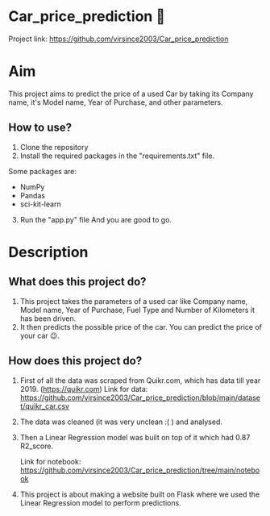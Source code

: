 # Car_price_prediction 🚗 

Project link: https://github.com/virsince2003/Car_price_prediction

# Aim

This project aims to predict the price of a used Car by taking its Company name, it's Model name, Year of Purchase, and other parameters.

## How to use?

1. Clone the repository
2. Install the required packages in the "requirements.txt" file.

Some packages are:
 - NumPy 
 - Pandas 
 - sci-kit-learn

3. Run the "app.py" file
And you are good to go. 

# Description

## What does this project do?

1. This project takes the parameters of a used car like Company name, Model name, Year of Purchase, Fuel Type and Number of Kilometers it has been driven.
2. It then predicts the possible price of the car. You can predict the price of your car 😉.

## How does this project do?

1. First of all the data was scraped from Quikr.com, which has data till year 2019. (https://quikr.com) 
    Link for data: https://github.com/virsince2003/Car_price_prediction/blob/main/dataset/quikr_car.csv
2. The data was cleaned (it was very unclean :( ) and analysed.

3. Then a Linear Regression model was built on top of it which had 0.87 R2_score.

    Link for notebook: https://github.com/virsince2003/Car_price_prediction/tree/main/notebook

4. This project is about making a website built on  Flask where we used the Linear Regression model to perform predictions.
